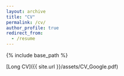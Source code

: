 ```yaml
---
layout: archive
title: "CV"
permalink: /cv/
author_profile: true
redirect_from:
  - /resume
---
```


{% include base_path %}

[Long CV]({{ site.url }}/assets/CV_Google.pdf)
